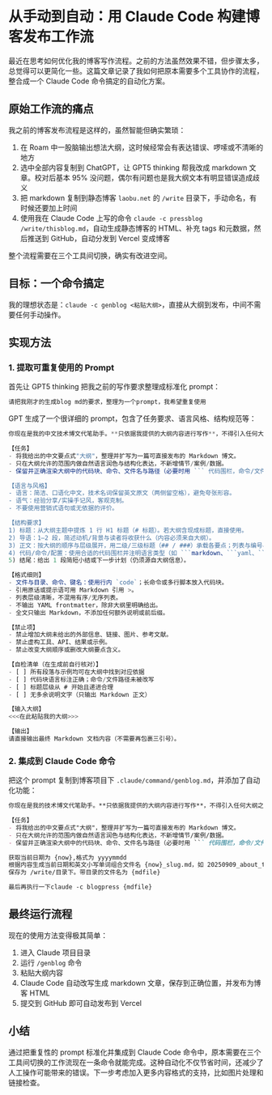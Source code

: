 # 从手动到自动：用 Claude Code 构建博客发布工作流

最近在思考如何优化我的博客写作流程。之前的方法虽然效果不错，但步骤太多，总觉得可以更简化一些。这篇文章记录了我如何把原本需要多个工具协作的流程，整合成一个 Claude Code 命令搞定的自动化方案。

## 原始工作流的痛点

我之前的博客发布流程是这样的，虽然智能但确实繁琐：

1. 在 Roam 中一股脑输出想法大纲，这时候经常会有表达错误、啰嗦或不清晰的地方
2. 选中全部内容复制到 ChatGPT，让 GPT5 thinking 帮我改成 markdown 文章。校对后基本 95% 没问题，偶尔有问题也是我大纲文本有明显错误造成歧义
3. 把 markdown 复制到静态博客 `laobu.net` 的 `/write` 目录下，手动命名，有时候还要加上时间
4. 使用我在 Claude Code 上写的命令 `claude -c pressblog /write/thisblog.md`，自动生成静态博客的 HTML、补充 tags 和元数据，然后推送到 GitHub，自动分发到 Vercel 变成博客

整个流程需要在三个工具间切换，确实有改进空间。

## 目标：一个命令搞定

我的理想状态是：`claude -c genblog <粘贴大纲>`，直接从大纲到发布，中间不需要任何手动操作。

## 实现方法

### 1. 提取可重复使用的 Prompt

首先让 GPT5 thinking 把我之前的写作要求整理成标准化 prompt：

```markdown
请把我刚才的生成blog md的要求，整理为一个prompt，我希望重复使用
```

GPT 生成了一个很详细的 prompt，包含了任务要求、语言风格、结构规范等：

```javascript
你现在是我的中文技术博文代笔助手。**只依据我提供的大纲内容进行写作**，不得引入任何大纲之外的观点、事实或外链。

【任务】
- 将我给出的中文要点式"大纲"，整理并扩写为一篇可直接发布的 Markdown 博文。
- 只在大纲允许的范围内做自然语言润色与结构化表达，不新增情节/案例/数据。
- 保留并正确渲染大纲中的代码块、命令、文件名与路径（必要时用 ``` 代码围栏，命令/文件名用行内 `code`）。

【语言与风格】
- 语言：简洁、口语化中文，技术名词保留英文原文（两侧留空格），避免夸张形容。
- 语气：经验分享/实操手记风，客观克制。
- 不要使用营销式语句或无依据的评价。

【结构要求】
1) 标题：从大纲主题中提炼 1 行 H1 标题（# 标题）。若大纲含现成标题，直接使用。
2) 导语：1–2 段，简述动机/背景与读者将收获什么（内容必须来自大纲）。
3) 正文：按大纲的顺序与层级展开，用二级/三级标题（## / ###）承载各要点；列表与编号与大纲保持一致。
4) 代码/命令/配置：使用合适的代码围栏并注明语言类型（如 ```markdown、```yaml、```bash）。
5) 结尾：给出 1 段简短小结或下一步计划（仍须源自大纲信息）。

【格式细则】
- 文件与目录、命令、键名：使用行内 `code`；长命令或多行脚本放入代码块。
- 引用原话或提示语可用 Markdown 引用 >。
- 列表层级清晰，不混用有序/无序列表。
- 不输出 YAML frontmatter，除非大纲里明确给出。
- 全文只输出 Markdown，不添加任何额外说明或前后缀。

【禁止项】
- 禁止增加大纲未给出的外部信息、链接、图片、参考文献。
- 禁止虚构工具、API、结果或示例。
- 禁止改变大纲顺序或删改大纲要点含义。

【自检清单（在生成前自行核对）】
- [ ] 所有段落与示例均可在大纲中找到对应依据
- [ ] 代码块语言标注正确；命令/文件路径未被改写
- [ ] 标题层级从 # 开始且递进合理
- [ ] 无多余说明文字（只输出 Markdown 正文）

【输入大纲】
<<<在此粘贴我的大纲>>>

【输出】
请直接输出最终 Markdown 文档内容（不需要再包裹三引号）。
```

### 2. 集成到 Claude Code 命令

把这个 prompt 复制到博客项目下 `.claude/command/genblog.md`，并添加了自动化功能：

```markdown
你现在是我的技术博文代笔助手。**只依据我提供的大纲内容进行写作**，不得引入任何大纲之外的观点、事实或外链

【任务】
- 将我给出的中文要点式"大纲"，整理并扩写为一篇可直接发布的 Markdown 博文。
- 只在大纲允许的范围内做自然语言润色与结构化表达，不新增情节/案例/数据。
- 保留并正确渲染大纲中的代码块、命令、文件名与路径（必要时用 ``` 代码围栏，命令/文件名用行内 `code`）。

获取当前日期为 {now},格式为 yyyymmdd
根据内容生成当前日期和英文小写单词组合文件名 {now}_slug.md，如 20250909_about_tech.md
保存为 /write/目录下。带目录的文件名为 {mdfile}

最后再执行一下claude -c blogpress {mdfile}
```

## 最终运行流程

现在的使用方法变得极其简单：

1. 进入 Claude 项目目录
2. 运行 `/genblog` 命令
3. 粘贴大纲内容
4. Claude Code 自动改写生成 markdown 文章，保存到正确位置，并发布为博客 HTML
5. 提交到 GitHub 即可自动发布到 Vercel

## 小结

通过把重复性的 prompt 标准化并集成到 Claude Code 命令中，原本需要在三个工具间切换的工作流现在一条命令就能完成。这种自动化不仅节省时间，还减少了人工操作可能带来的错误。下一步考虑加入更多内容格式的支持，比如图片处理和链接检查。
